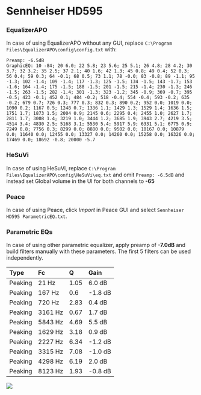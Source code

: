 # Sennheiser HD595

### EqualizerAPO
In case of using EqualizerAPO without any GUI, replace `C:\Program Files\EqualizerAPO\config\config.txt`
with:
```
Preamp: -6.5dB
GraphicEQ: 10 -84; 20 6.0; 22 5.8; 23 5.6; 25 5.1; 26 4.8; 28 4.2; 30 3.7; 32 3.2; 35 2.5; 37 2.1; 40 1.6; 42 1.3; 45 0.8; 49 0.4; 52 0.3; 56 0.4; 59 0.3; 64 -0.1; 68 0.5; 73 1.1; 78 -0.0; 83 -0.8; 89 -1.1; 95 -1.3; 102 -1.4; 109 -1.4; 117 -1.3; 125 -1.5; 134 -1.5; 143 -1.7; 153 -1.6; 164 -1.4; 175 -1.5; 188 -1.5; 201 -1.5; 215 -1.4; 230 -1.3; 246 -1.5; 263 -1.5; 282 -1.4; 301 -1.3; 323 -1.2; 345 -0.9; 369 -0.7; 395 -0.5; 423 -0.1; 452 0.1; 484 -0.2; 518 -0.4; 554 -0.4; 593 -0.2; 635 -0.2; 679 0.7; 726 0.3; 777 0.3; 832 0.3; 890 0.2; 952 0.0; 1019 0.0; 1090 0.2; 1167 0.5; 1248 0.7; 1336 1.1; 1429 1.3; 1529 1.4; 1636 1.5; 1751 1.7; 1873 1.5; 2004 0.9; 2145 0.6; 2295 0.4; 2455 1.0; 2627 1.7; 2811 1.7; 3008 1.4; 3219 1.0; 3444 1.2; 3685 1.9; 3943 2.7; 4219 3.5; 4514 3.4; 4830 2.5; 5168 3.1; 5530 5.4; 5917 5.9; 6331 5.1; 6775 0.9; 7249 0.8; 7756 0.3; 8299 0.0; 8880 0.0; 9502 0.0; 10167 0.0; 10879 0.0; 11640 0.0; 12455 0.0; 13327 0.0; 14260 0.0; 15258 0.0; 16326 0.0; 17469 0.0; 18692 -0.8; 20000 -5.7
```

### HeSuVi
In case of using HeSuVi, replace `C:\Program Files\EqualizerAPO\config\HeSuVi\eq.txt` and omit `Preamp:
-6.5dB` and instead set Global volume in the UI for both channels to **-65**

### Peace
In case of using Peace, click *Import* in Peace GUI and select `Sennheiser HD595 ParametricEQ.txt`.

### Parametric EQs
In case of using other parametric equalizer, apply preamp of **-7.0dB** and build filters manually with
these parameters. The first 5 filters can be used independently.

| Type    | Fc      |    Q | Gain    |
|:--------|:--------|:-----|:--------|
| Peaking | 21 Hz   | 1.05 | 6.0 dB  |
| Peaking | 167 Hz  | 0.6  | -1.8 dB |
| Peaking | 720 Hz  | 2.83 | 0.4 dB  |
| Peaking | 3161 Hz | 0.67 | 1.7 dB  |
| Peaking | 5843 Hz | 4.69 | 5.5 dB  |
| Peaking | 1629 Hz | 3.18 | 0.9 dB  |
| Peaking | 2227 Hz | 6.34 | -1.2 dB |
| Peaking | 3315 Hz | 7.08 | -1.0 dB |
| Peaking | 4298 Hz | 6.19 | 2.0 dB  |
| Peaking | 8123 Hz | 1.93 | -0.8 dB |

![](https://raw.githubusercontent.com/jaakkopasanen/AutoEq/master/results/headphonecom/sbaf-serious/Sennheiser%20HD595/Sennheiser%20HD595.png)